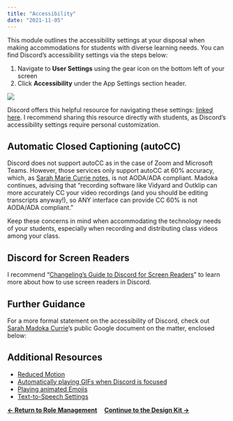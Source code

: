 ```yaml
---
title: "Accessibility"
date: "2021-11-05"
---
```


This module outlines the accessibility settings at your disposal when making accommodations for students with diverse learning needs. You can find Discord’s accessibility settings via the steps below:

1. Navigate to **User Settings** using the gear icon on the bottom left of your screen
2. Click **Accessibility** under the App Settings section header.

![](https://lh6.googleusercontent.com/_rIqUJwICFoa3WrMfx573W-OLKEMWrp5YnKoRzEXSozEKQ8iHRSr1iuMz_p7SAbo8laYj8kyOf7bXt1fPL_NXoKFm_wpVm5GHeIf5f70HX1Aykt84rl-DubA5L6V4m5FLJz0qW0c)

Discord offers this helpful resource for navigating these settings: [linked here](https://support.discord.com/hc/en-us/articles/1500010454681-Accessibility-Settings-Tab). I recommend sharing this resource directly with students, as Discord’s accessibility settings require personal customization.

## Automatic Closed Captioning (autoCC)

Discord does not support autoCC as in the case of Zoom and Microsoft Teams. However, those services only support autoCC at 60% accuracy, which, as [Sarah Marie Currie notes](https://twitter.com/kawaiilovesarah/status/1478768664426000384), is not AODA/ADA compliant. Madoka continues, advising that “recording software like Vidyard and Outklip can more accurately CC your video recordings (and you should be editing transcripts anyway!), so ANY interface can provide CC 60% is not AODA/ADA compliant.”

Keep these concerns in mind when accommodating the technology needs of your students, especially when recording and distributing class videos among your class.

## Discord for Screen Readers

I recommend “[Changeling’s Guide to Discord for Screen Readers](https://www.starshipchangeling.net/discord/desktop-introduction)” to learn more about how to use screen readers in Discord. 

## Further Guidance

For a more formal statement on the accessibility of Discord, check out [Sarah Madoka Currie](https://twitter.com/kawaiilovesarah/status/1478762961388847109?ref_src=twsrc%5Etfw%7Ctwcamp%5Etweetembed%7Ctwterm%5E1478762961388847109%7Ctwgr%5E%7Ctwcon%5Es1_&ref_url=https%3A%2F%2Fpublish.twitter.com%2F%3Fquery%3Dhttps3A2F2Ftwitter.com2Fkawaiilovesarah2Fstatus2F1478762961388847109widget%3DTweet)’s public Google document on the matter, enclosed below:

## Additional Resources

- [Reduced Motion](https://support.discord.com/hc/en-us/articles/360040613412)
- [Automatically playing GIFs when Discord is focused](https://support.discord.com/hc/en-us/articles/360021235192)
- [Playing animated Emojis](https://support.discord.com/hc/en-us/articles/360036479811)
- [Text-to-Speech Settings](https://support.discord.com/hc/en-us/articles/1500010454681-Accessibility-Settings-Tab#h_01FF8RQ8EHR2T5PPCF9MZY1E1Y)

**[← Return to Role Management](https://discordedu.commons.gc.cuny.edu/role-permissions/)     [Continue to the Design Kit →](https://discordedu.commons.gc.cuny.edu/design-kit/)**
